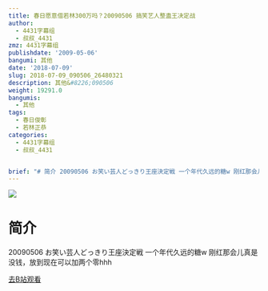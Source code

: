 ```yaml
---
title: 春日愿意借若林300万吗？20090506 搞笑艺人整蛊王决定战
author:
  - 4431字幕组
  - 叔叔_4431
zmz: 4431字幕组
publishdate: '2009-05-06'
bangumi: 其他
date: '2018-07-09'
slug: 2018-07-09_090506_26480321
description: 其他&#8226;090506
weight: 19291.0
bangumis:
  - 其他
tags:
  - 春日俊彰
  - 若林正恭
categories:
  - 4431字幕组
  - 叔叔_4431


brief: "# 简介 20090506 お笑い芸人どっきり王座決定戦 一个年代久远的糖w 刚红那会儿真是没钱，放到现在可以加两个零hhh"
---
```

![](https://i.imgur.com/5tzZUal.jpg)
# 简介  
20090506 お笑い芸人どっきり王座決定戦
一个年代久远的糖w
刚红那会儿真是没钱，放到现在可以加两个零hhh  

[去B站观看](https://www.bilibili.com/video/av26480321/)
 
